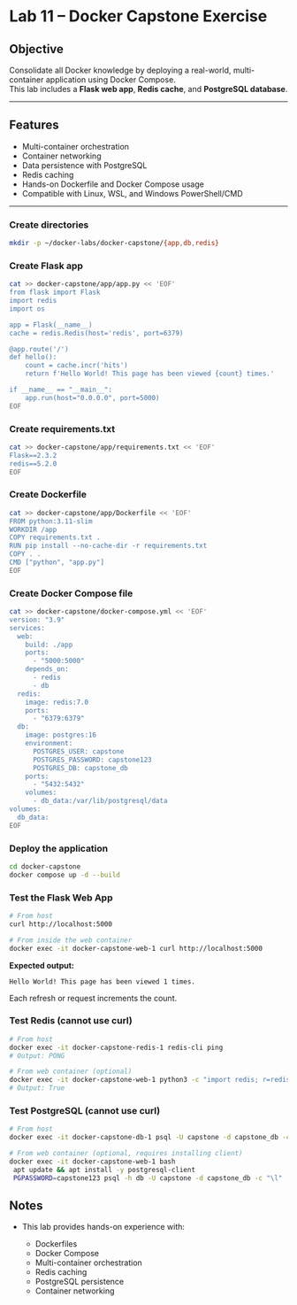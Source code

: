 # Lab 11 – Docker Capstone Exercise

## Objective
Consolidate all Docker knowledge by deploying a real-world, multi-container application using Docker Compose.  
This lab includes a **Flask web app**, **Redis cache**, and **PostgreSQL database**.

---

## Features
- Multi-container orchestration
- Container networking
- Data persistence with PostgreSQL
- Redis caching
- Hands-on Dockerfile and Docker Compose usage
- Compatible with Linux, WSL, and Windows PowerShell/CMD

---

### Create directories
```bash
mkdir -p ~/docker-labs/docker-capstone/{app,db,redis}
```

### Create Flask app
```bash
cat >> docker-capstone/app/app.py << 'EOF'
from flask import Flask
import redis
import os

app = Flask(__name__)
cache = redis.Redis(host='redis', port=6379)

@app.route('/')
def hello():
    count = cache.incr('hits')
    return f'Hello World! This page has been viewed {count} times.'

if __name__ == "__main__":
    app.run(host="0.0.0.0", port=5000)
EOF
```

### Create requirements.txt
```bash
cat >> docker-capstone/app/requirements.txt << 'EOF'
Flask==2.3.2
redis==5.2.0
EOF
```

### Create Dockerfile
```bash
cat >> docker-capstone/app/Dockerfile << 'EOF'
FROM python:3.11-slim
WORKDIR /app
COPY requirements.txt .
RUN pip install --no-cache-dir -r requirements.txt
COPY . .
CMD ["python", "app.py"]
EOF
```

### Create Docker Compose file
```bash
cat >> docker-capstone/docker-compose.yml << 'EOF'
version: "3.9"
services:
  web:
    build: ./app
    ports:
      - "5000:5000"
    depends_on:
      - redis
      - db
  redis:
    image: redis:7.0
    ports:
      - "6379:6379"
  db:
    image: postgres:16
    environment:
      POSTGRES_USER: capstone
      POSTGRES_PASSWORD: capstone123
      POSTGRES_DB: capstone_db
    ports:
      - "5432:5432"
    volumes:
      - db_data:/var/lib/postgresql/data
volumes:
  db_data:
EOF
```

### Deploy the application
```bash
cd docker-capstone
docker compose up -d --build
```


### Test the Flask Web App

```bash
# From host
curl http://localhost:5000

# From inside the web container
docker exec -it docker-capstone-web-1 curl http://localhost:5000
```

**Expected output:**

```
Hello World! This page has been viewed 1 times.
```

Each refresh or request increments the count.


###  Test Redis (cannot use curl)

```bash
# From host
docker exec -it docker-capstone-redis-1 redis-cli ping
# Output: PONG

# From web container (optional)
docker exec -it docker-capstone-web-1 python3 -c "import redis; r=redis.Redis(host='redis'); print(r.ping())"
# Output: True
```

### Test PostgreSQL (cannot use curl)

```bash
# From host
docker exec -it docker-capstone-db-1 psql -U capstone -d capstone_db -c "\l"

# From web container (optional, requires installing client)
docker exec -it docker-capstone-web-1 bash
 apt update && apt install -y postgresql-client
 PGPASSWORD=capstone123 psql -h db -U capstone -d capstone_db -c "\l"

```

## Notes

* This lab provides hands-on experience with:

  * Dockerfiles
  * Docker Compose
  * Multi-container orchestration
  * Redis caching
  * PostgreSQL persistence
  * Container networking
